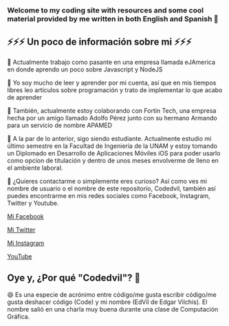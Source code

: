 ### Welcome to my coding site with resources and some cool material provided by me written in both English and Spanish 👋

<!--
**codedvil/codedvil** is a ✨ _special_ ✨ repository because its `README.md` (this file) appears on your GitHub profile.

Here are some ideas to get you started:

- 🔭 I’m currently working on ...
- 🌱 I’m currently learning ...
- 👯 I’m looking to collaborate on ...
- 🤔 I’m looking for help with ...
- 💬 Ask me about ...
- 📫 How to reach me: ...
- 😄 Pronouns: ...
- ⚡ Fun fact: ...
-->

## ⚡⚡⚡ Un poco de información sobre mi ⚡⚡⚡

🔭 Actualmente trabajo como pasante en una empresa llamada eJAmerica en donde aprendo un poco sobre Javascript y NodeJS

🌱 Yo soy mucho de leer y aprender por mi cuenta, así que en mis tiempos libres leo artículos sobre programación y trato de implementar lo que acabo de aprender

👯 También, actualmente estoy colaborando con Fortin Tech, una empresa hecha por un amigo llamado Adolfo Pérez junto con su hermano Armando para un servicio de nombre APAMED

🤔 A la par de lo anterior, sigo siendo estudiante. Actualmente estudio mi último semestre en la Facultad de Ingeniería de la UNAM y estoy tomando un Diplomado en Desarrollo de Aplicaciones Móviles iOS para poder usarlo como opcion de titulación y dentro de unos meses envolverme de lleno en el ambiente laboral.

💬 ¿Quieres contactarme o simplemente eres curioso? Así como ves mi nombre de usuario o el nombre de este repositorio, Codedvil, también así puedes encontrarme en mis redes sociales como Facebook, Instagram, Twitter y Youtube.

[Mi Facebook](https://www.facebook.com/Codedvil)

[Mi Twitter](https://www.twitter.com/codedvil)

[Mi Instagram](https://www.instagram.com/codedvil)

[YouTube](http://www.youtube.com/c/Codedvil)

## Oye y, ¿Por qué "Codedvil"? 🤔

😄 Es una especie de acrónimo entre código/me gusta escribir código/me gusta deshacer código (Code) y mi nombre (EdVil de Edgar Vilchis). El nombre salió en una charla muy buena durante una clase de Computación Gráfica.
